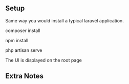 


## Setup

Same way you would install a typical laravel application.

composer install

npm install

php artisan serve

The UI is displayed on the root page

## Extra Notes



